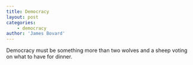```yaml
---
title: Democracy
layout: post
categories:
    - democracy
author: 'James Bovard'
---
```


Democracy must be something more than two wolves and a sheep voting on what to have for dinner.